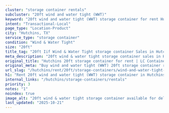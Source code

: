 ```yaml
---
cluster: "storage container rentals"
subcluster: "20ft wind and water tight (WWT)"
keyword: "20ft wind and water tight (WWT) storage container for rent Hutchins, TX"
intent: "Transactional-Local"
page_type: "Location-Product"
city: "Hutchins, TX"
service_type: "storage container"
condition: "Wind & Water Tight"
size: "20ft"
title_tag: "20ft Iif Wind & Water Tight storage container Sales in Hutchins | LC Container"
meta_description: "20ft wind & water tight storage container sales in Hutchins. Fast delivery, competitive pricing. Serving storage containers area. Quote ID: NN1. Call (214) 524-4168 for your free quote today."
original_title: "Hutchins 20ft storage container for rent | LC Container"
original_meta: "Buy wind and water tight (WWT) 20ft storage container rent with local delivery in Hutchins, TX. LC Container — local Since 2003. Request a fast quote today."
url_slug: "/hutchins/rent/20ft/storage-containers/wind-and-water-tight-wwt"
h1: "Rent 20ft wind and water tight (WWT) storage container in Hutchins"
internal_links: "/hutchins/storage-containers/rentals"
priority: 3
notes: "1"
noindex: true
image_alt: "20ft wind & water tight storage container available for delivery in Hutchins"
last_updated: "2025-10-21"
---
```


<!-- TODO: Add unique city/inventory copy, images, and internal links here. -->
